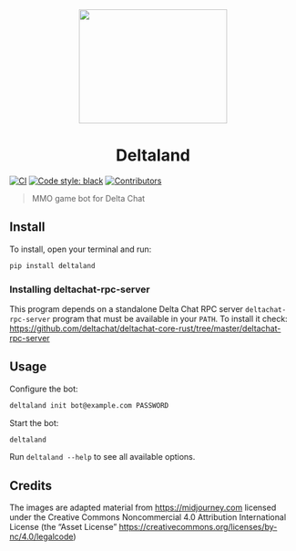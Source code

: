 <div align="center"><img height="200" width="260" src="https://github.com/deltachat-bot/deltaland/raw/master/images/banner.png"></div>
<h1 align="center">Deltaland</h1>

<!-- 
[![Latest Release](https://img.shields.io/pypi/v/deltaland.svg)](https://pypi.org/project/deltaland)
[![Supported Versions](https://img.shields.io/pypi/pyversions/deltaland.svg)](https://pypi.org/project/deltaland)
[![License](https://img.shields.io/pypi/l/deltaland.svg)](https://pypi.org/project/deltaland)
-->
[![CI](https://github.com/deltachat-bot/deltaland/actions/workflows/ci.yml/badge.svg)](https://github.com/deltachat-bot/deltaland/actions/workflows/ci.yml)
[![Code style: black](https://img.shields.io/badge/code%20style-black-000000.svg)](https://github.com/psf/black)
[![Contributors](https://img.shields.io/github/contributors/deltachat-bot/deltaland.svg)](https://github.com/deltachat-bot/deltaland/graphs/contributors)

> MMO game bot for Delta Chat

## Install

To install, open your terminal and run:

```sh
pip install deltaland
```

### Installing deltachat-rpc-server

This program depends on a standalone Delta Chat RPC server `deltachat-rpc-server` program that must be
available in your `PATH`. To install it check:
https://github.com/deltachat/deltachat-core-rust/tree/master/deltachat-rpc-server

## Usage

Configure the bot:

```sh
deltaland init bot@example.com PASSWORD
```

Start the bot:

```sh
deltaland
```

Run `deltaland --help` to see all available options.

## Credits

The images are adapted material from https://midjourney.com licensed under the Creative Commons Noncommercial 4.0 Attribution International License (the “Asset License” https://creativecommons.org/licenses/by-nc/4.0/legalcode)
